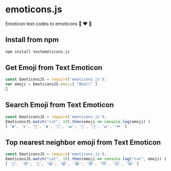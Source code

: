 # emoticons.js
Emoticon text codes to emoticons 🎱 ❤️ 🚀

## Install from npm
```sh
npm install textemoticons.js
```

## Get Emoji from Text Emoticon
```javascript
const EmoticonsJS = require('emoticons.js');
var emoji = EmoticonsJS.emoji[ "8ball" ]
🎱
```

## Search Emoji from Text Emoticon
```javascript
const EmoticonsJS = require('emoticons.js');
EmoticonsJS.match("cat", 10).then(emoji => console.log(emoji) )
[ '⏹', '⏸', '🔘', '⏺', '🔲', '⏭', '🚅', '🔳', '⏯', '⏮' ]
```

## Top nearest neighbor emoji from Text Emoticon
```javascript
const EmoticonsJS = require('emoticons.js');
EmoticonsJS.match("cat", 10).then(emoji => console.log("cat", emoji) )
[ '🤠', '😰', '🎃', '😺', '😸', '😹', '😻', '😼', '😽', '🙀' ]
```
